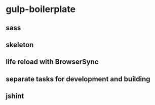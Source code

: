 # gulp-boilerplate

## sass
## skeleton
## life reload with BrowserSync
## separate tasks for development and building
## jshint
